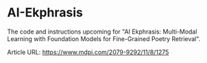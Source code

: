 # AI-Ekphrasis

The code and instructions upcoming for "AI Ekphrasis: Multi-Modal Learning with Foundation Models for Fine-Grained Poetry Retrieval".

Article URL: https://www.mdpi.com/2079-9292/11/8/1275
